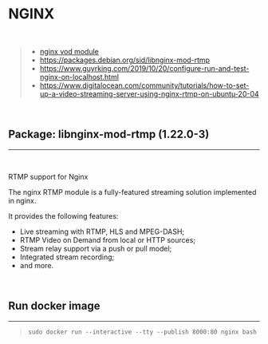 # NGINX

<br>

> - [nginx vod module](https://github.com/kaltura/nginx-vod-module)
> - https://packages.debian.org/sid/libnginx-mod-rtmp
> - https://www.guyrking.com/2019/10/20/configure-run-and-test-nginx-on-localhost.html
> - https://www.digitalocean.com/community/tutorials/how-to-set-up-a-video-streaming-server-using-nginx-rtmp-on-ubuntu-20-04

<br>

## Package: libnginx-mod-rtmp (1.22.0-3) 
---

<br>

RTMP support for Nginx

The nginx RTMP module is a fully-featured streaming solution implemented in nginx.

It provides the following features:

 - Live streaming with RTMP, HLS and MPEG-DASH;
 - RTMP Video on Demand from local or HTTP sources;
 - Stream relay support via a push or pull model;
 - Integrated stream recording;
 - and more.



<br>

## Run docker image
---

> `sudo docker run --interactive --tty --publish 8000:80 nginx bash`